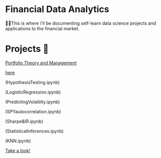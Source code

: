 # Financial Data Analytics 

🙋‍♂️This is where i'll be documenting self-learn data science projects and applications to the financial market.





# Projects 📖


[Portfolio Theory and Management](PortfolioOptimiser.ipynb)


[here](LinearRegression.ipynb)

(HypothesisTesting.ipynb)

(LogisticRegression.ipynb)


(PredictingVolatility.ipynb)

(SPYautocorrelation.ipynb)

(Sharpe&IR.ipynb)

(StatisticalInferences.ipynb)

(KNN.ipynb)


[Take a look!](https://buttersaltpepper-finapp-app-cfhlmv.streamlitapp.com/)
